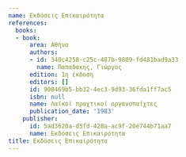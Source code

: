 ```yaml
---
name: Εκδόσεις Επικαιρότητα
references:
  books:
  - book:
      area: Αθήνα
      authors:
      - id: 340c4258-c25c-487b-9809-fd481bad9a33
        name: Παπαδακης, Γιώργος
      edition: 1η έκδοση
      editors: []
      id: 908469b5-bb32-4ec3-9d93-36fda1ff7ac5
      isbn: null
      name: Λαϊκοί πραχτικοί οργανοπαίχτες
      publication_date: '1983'
    publisher:
      id: 5ad3620a-d5fd-428a-ac9f-20e744b71aa7
      name: Εκδόσεις Επικαιρότητα
title: Εκδόσεις Επικαιρότητα
---
```


